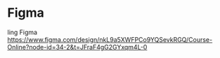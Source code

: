 # Figma
ling Figma
https://www.figma.com/design/nkL9a5XWFPCo9YQSevkRGQ/Course-Online?node-id=34-2&t=JFraF4gG2GYxqm4L-0

